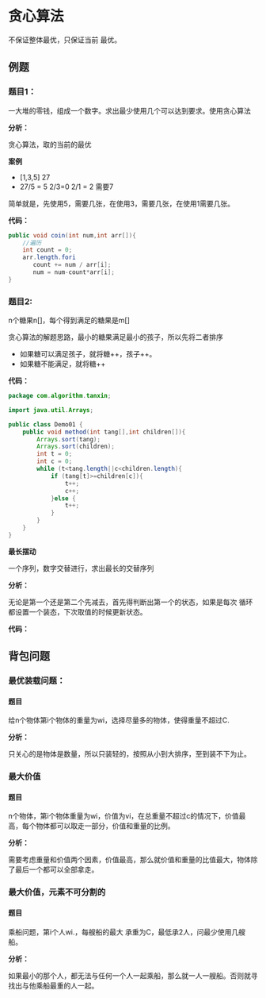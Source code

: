 # 贪心算法

不保证整体最优，只保证当前 最优。

## 例题

### 题目1：

一大堆的零钱，组成一个数字。求出最少使用几个可以达到要求。使用贪心算法

**分析：**

贪心算法，取的当前的最优

**案例**

- [1,3,5]  27
- 27/5 = 5  2/3=0  2/1 = 2   需要7

简单就是，先使用5，需要几张，在使用3，需要几张，在使用1需要几张。

**代码：**

```java
public void coin(int num,int arr[]){
    //遍历
    int count = 0;
    arr.length.fori
       count += num / arr[i];
       num = num-count*arr[i];
}
```

### 题目2:

n个糖果n[]，每个得到满足的糖果是m[]

贪心算法的解题思路，最小的糖果满足最小的孩子，所以先将二者排序

- 如果糖可以满足孩子，就将糖++，孩子++。
- 如果糖不能满足，就将糖++

**代码：**

```java
package com.algorithm.tanxin;

import java.util.Arrays;

public class Demo01 {
    public void method(int tang[],int children[]){
        Arrays.sort(tang);
        Arrays.sort(children);
        int t = 0;
        int c = 0;
        while (t<tang.length||c<children.length){
            if (tang[t]>=children[c]){
                t++;
                c++;
            }else {
                t++;
            }
        }
    }
}
```

**最长摆动**

一个序列，数字交替进行，求出最长的交替序列

**分析：**

无论是第一个还是第二个先减去，首先得判断出第一个的状态，如果是每次 循环都设置一个装态，下次取值的时候更新状态。

**代码：**

## 背包问题

### 最优装载问题：

#### 题目

给n个物体第i个物体的重量为wi，选择尽量多的物体，使得重量不超过C.

**分析：**

只关心的是物体是数量，所以只装轻的，按照从小到大排序，至到装不下为止。

### 最大价值

#### 题目

n个物体，第i个物体重量为wi，价值为vi，在总重量不超过c的情况下，价值最高，每个物体都可以取走一部分，价值和重量的比例。

**分析：**

需要考虑重量和价值两个因素，价值最高，那么就价值和重量的比值最大，物体除了最后一个都可以全部拿走。

### 最大价值，元素不可分割的

#### 题目

乘船问题，第i个人wi.，每艘船的最大 承重为C，最低承2人，问最少使用几艘船。

**分析：**

如果最小的那个人，都无法与任何一个人一起乘船，那么就一人一艘船。否则就寻找出与他乘船最重的人一起。